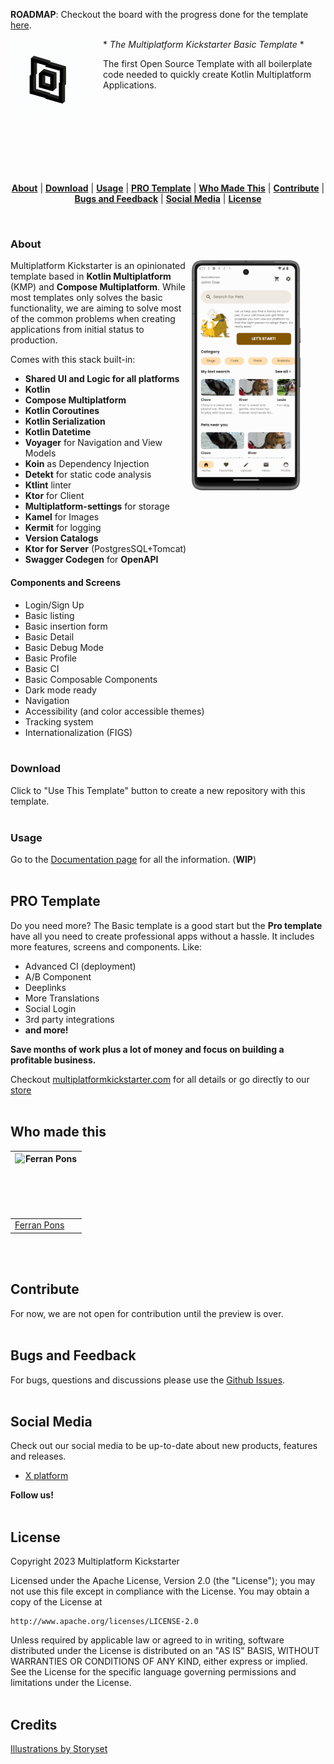 <!--
  Title: Multiplatform Kickstarter Template
  Description: The first Open Source Template with all boilerplate code needed to quickly create Kotlin Multiplatform Applications.
  Author: Multiplatform Kickstarter
  -->
 **ROADMAP**: Checkout the board with the progress done for the template [here](https://github.com/orgs/MultiplatformKickstarter/projects/6). 


<img src="config/images/multiplatform-kickstarter-logo.png" align="left" height="128px" />
<img align="left" width="0" height="128px" hspace="10" />

<div style="display:block; height: 168px;">
* <i>The Multiplatform Kickstarter Basic Template</i> *

The first Open Source Template with all boilerplate code needed to quickly create Kotlin Multiplatform Applications.
</div>

<br/><br/>
<p align="center">
<b><a href="#about">About</a></b>
|
<b><a href="#download">Download</a></b>
|
<b><a href="#usage">Usage</a></b>
|
<b><a href="#pro-template">PRO Template</a></b>
|
<b><a href="#who-made-this">Who Made This</a></b>
|
<b><a href="#contribute">Contribute</a></b>
|
<b><a href="#bugs-and-feedback">Bugs and Feedback</a></b>
|
<b><a href="#socila-media">Social Media</a></b>
|
<b><a href="#license">License</a></b>
</p>
<br/>

### About

<img align="right" width="0" height="368px" hspace="20"/>
<img src="config/images/multiplatform-kickstarter-screenshot.png" height="368px" align="right" />

Multiplatform Kickstarter is an opinionated template based in **Kotlin Multiplatform** (KMP) and **Compose Multiplatform**. While most templates only solves the basic functionality, we are aiming to solve most of the common problems when creating applications from initial status to production. 

Comes with this stack built-in:

- **Shared UI and Logic for all platforms**
- **Kotlin**
- **Compose Multiplatform**
- **Kotlin Coroutines**
- **Kotlin Serialization**
- **Kotlin Datetime**
- **Voyager** for Navigation and View Models
- **Koin** as Dependency Injection
- **Detekt** for static code analysis
- **Ktlint** linter
- **Ktor** for Client
- **Multiplatform-settings** for storage
- **Kamel** for Images
- **Kermit** for logging
- **Version Catalogs**
- **Ktor for Server** (PostgresSQL+Tomcat)
- **Swagger Codegen** for **OpenAPI**

#### Components and Screens

* Login/Sign Up
* Basic listing
* Basic insertion form
* Basic Detail
* Basic Debug Mode
* Basic Profile
* Basic CI
* Basic Composable Components
* Dark mode ready
* Navigation
* Accessibility (and color accessible themes)
* Tracking system
* Internationalization (FIGS)
<br><br>


### Download

Click to "Use This Template" button to create a new repository with this template.
<br><br>

### Usage

Go to the [Documentation page](https://docs.multiplatformkickstarter.com) for all the information. (**WIP**)
<br><br>

PRO Template
-----------------

Do you need more? The Basic template is a good start but the **Pro template** have all you need to create professional apps without a hassle.
It includes more features, screens and components. Like:

- Advanced CI (deployment)
- A/B Component
- Deeplinks
- More Translations
- Social Login
- 3rd party integrations
- **and more!**

**Save months of work plus a lot of money and focus on building a profitable business.**

Checkout [multiplatformkickstarter.com](https://www.multiplatformkickstarter.com) for all details or go directly to our [store](https://www.multiplatformkickstarter.com/pricing)
<br><br>


Who made this
--------------

| <a href="https://github.com/ferranpons"><img src="https://avatars2.githubusercontent.com/u/1225463?v=3&s=460" alt="Ferran Pons" align="left" height="100" width="100" /></a> |
|------------------------------------------------------------------------------------------------------------------------------------------------------------------------------|
| [Ferran Pons](https://github.com/ferranpons)                                                                                                                                 |

<br><br>

Contribute
----------

For now, we are not open for contribution until the preview is over.
<br><br>


Bugs and Feedback
-----------------

For bugs, questions and discussions please use the [Github Issues](https://github.com/multiplatformkickstarter/kmp-template/issues).
<br><br>


Social Media
------------

Check out our social media to be up-to-date about new products, features and releases.

- [X platform](https://twitter.com/mpkickstarter)

**Follow us!**
<br><br>


License
-------

Copyright 2023 Multiplatform Kickstarter

Licensed under the Apache License, Version 2.0 (the "License");
you may not use this file except in compliance with the License.
You may obtain a copy of the License at

    http://www.apache.org/licenses/LICENSE-2.0

Unless required by applicable law or agreed to in writing, software
distributed under the License is distributed on an "AS IS" BASIS,
WITHOUT WARRANTIES OR CONDITIONS OF ANY KIND, either express or implied.
See the License for the specific language governing permissions and
limitations under the License.
<br><br>


Credits
-------

<a href="https://storyset.com/user">Illustrations by Storyset</a>